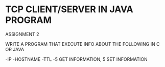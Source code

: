 # TCP CLIENT/SERVER IN JAVA PROGRAM

ASSIGNMENT 2

WRITE A PROGRAM THAT EXECUTE INFO ABOUT THE FOLLOWING
IN C OR JAVA
	
-IP
-HOSTNAME
-TTL
-5 GET INFORMATION, 5 SET INFORMATION

